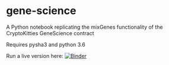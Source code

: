# gene-science

A Python notebook replicating the mixGenes functionality of the CryptoKitties GeneScience contract

Requires pysha3 and python 3.6

Run a live version here:
[![Binder](https://mybinder.org/badge.svg)](https://mybinder.org/v2/gh/heglex/gene-science/555aec1?filepath=Cryptokitties%20mixGenes%20test.ipynb)

